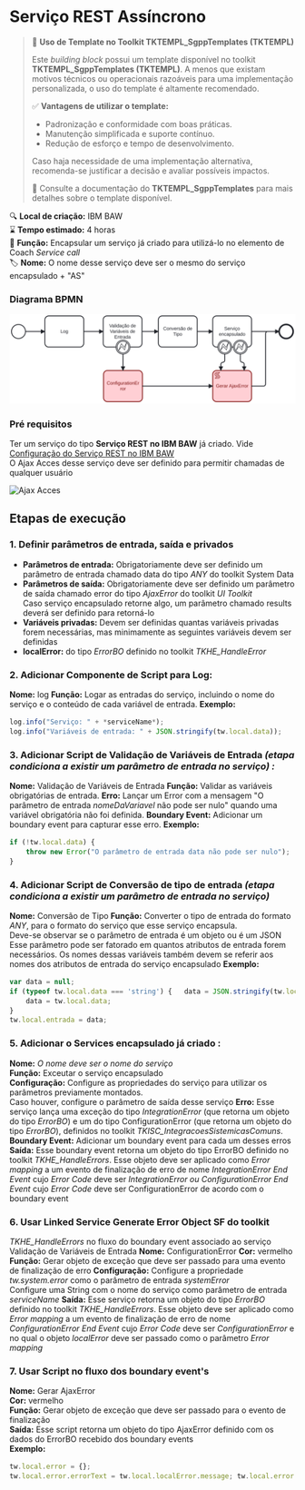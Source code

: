 ﻿# Serviço REST Assíncrono

> 📢 **Uso de Template no Toolkit TKTEMPL_SgppTemplates (TKTEMPL)**
> 
> Este *building block* possui um template disponível no toolkit **TKTEMPL_SgppTemplates (TKTEMPL)**. A menos que existam motivos técnicos ou operacionais razoáveis para uma implementação personalizada, o uso do template é altamente recomendado.
> 
> ✅ **Vantagens de utilizar o template:**
> - Padronização e conformidade com boas práticas.
> - Manutenção simplificada e suporte contínuo.
> - Redução de esforço e tempo de desenvolvimento.
> 
> Caso haja necessidade de uma implementação alternativa, recomenda-se justificar a decisão e avaliar possíveis impactos.
> 
> 🔗 Consulte a documentação do **TKTEMPL_SgppTemplates** para mais detalhes sobre o template disponível.

🔍️ **Local de criação:** IBM BAW  
⌛️ **Tempo estimado:** 4 horas  
🔧 **Função:** Encapsular um serviço já criado para utilizá-lo no elemento de Coach *Service call*  
🏷️ **Nome:** O nome desse serviço deve ser o mesmo do serviço encapsulado + "AS"

### Diagrama BPMN
![BPMN](img/servico-rest-assincrono.svg)

### Pré requisitos
Ter um serviço do tipo **Serviço REST no IBM BAW** já criado. Vide [Configuração do Serviço REST no IBM BAW](servicos-rest.md)  
O Ajax Acces desse serviço deve ser definido para permitir chamadas de  qualquer usuário

![Ajax Acces](img/servico_rest_assincrono_ajax.png)

## Etapas de execução

### 1. Definir parâmetros de entrada, saída e privados
- **Parâmetros de entrada:** Obrigatoriamente deve ser definido um parâmetro de entrada chamado data do tipo *ANY* do toolkit System Data  
- **Parâmetros de saída:** Obrigatoriamente deve ser definido um parâmetro de saída chamado error do tipo *AjaxError* do toolkit *UI Toolkit*  
Caso serviço encapsulado retorne algo, um parâmetro chamado results deverá ser definido para retorná-lo
- **Variáveis privadas:** Devem ser definidas quantas variáveis privadas forem necessárias, mas minimamente as seguintes variáveis devem ser definidas
- **localError:** do tipo *ErrorBO* definido no toolkit *TKHE_HandleError*

### 2. Adicionar Componente de Script para Log:
**Nome:** log
**Função:** Logar as entradas do serviço, incluindo o nome do serviço e o conteúdo de cada variável de entrada.
**Exemplo:**
```javascript
log.info("Serviço: " + *serviceName*);
log.info("Variáveis de entrada: " + JSON.stringify(tw.local.data));
```

### 3. Adicionar Script de Validação de Variáveis de Entrada  *(etapa condiciona a existir um parâmetro de entrada no serviço) :*
**Nome:** Validação de Variáveis de Entrada
**Função:** Validar as variáveis obrigatórias de entrada.
**Erro:** Lançar um Error com a mensagem "O parâmetro de entrada *nomeDaVariavel* não pode ser nulo" quando uma variável obrigatória não foi definida.
**Boundary Event:** Adicionar um boundary event para capturar esse erro.
**Exemplo:**
```javascript
if (!tw.local.data) {
    throw new Error("O parâmetro de entrada data não pode ser nulo");
}
```

### 4. Adicionar Script de Conversão de tipo de entrada *(etapa condiciona a existir um parâmetro de entrada no serviço)*
**Nome:** Conversão de Tipo
**Função:** Converter o tipo de entrada do formato *ANY*, para o formato  do serviço que esse serviço encapsula.  
Deve-se observar se o parâmetro de entrada é um objeto ou é um JSON  
Esse parâmetro pode ser fatorado em quantos atributos de entrada forem necessários. Os nomes dessas variáveis também devem se referir aos nomes dos atributos de entrada do serviço encapsulado
**Exemplo:**
```javascript
var data = null;
if (typeof tw.local.data === 'string') {   data = JSON.stringify(tw.local.data); } else {
    data = tw.local.data;
}
tw.local.entrada = data;
```

### 5. Adicionar o Services encapsulado já criado :
**Nome:** *O nome deve ser o nome do serviço*  
**Função:** Exceutar o serviço encapsulado  
**Configuração:** Configure as propriedades do serviço para utilizar os parâmetros previamente montados.  
Caso houver, configure o parâmetro de saída desse serviço
**Erro:** Esse serviço lança uma exceção do tipo *IntegrationError* (que  retorna um objeto do tipo *ErrorBO*) e um do tipo ConfigurationError (que retorna um objeto do tipo *ErrorBO*), 
definidos no toolkit *TKISC_IntegracoesSistemicasComuns*.
**Boundary Event:** Adicionar um boundary event para cada um desses erros
**Saída:** Esse boundary event retorna um objeto do tipo ErrorBO definido no toolkit *TKHE_HandleErrors*. Esse objeto deve ser aplicado como *Error mapping* a um evento de finalização de erro de nome *IntegrationError End Event* cujo *Error Code* deve ser *IntegrationError ou ConfigurationError End Event* cujo *Error Code* deve ser ConfigurationError de acordo com o boundary event

### 6. Usar Linked Service Generate Error Object SF do toolkit  
*TKHE_HandleErrors* no fluxo do boundary event associado ao serviço Validação de Variáveis de Entrada
**Nome:** ConfigurationError
**Cor:** vermelho
**Função:** Gerar objeto de exceção que deve ser passado para uma evento de finalização de erro
**Configuração:** Configure a propriedade *tw.system.error* como o parâmetro de entrada *systemError*  
Configure uma String com o nome do serviço como parâmetro de entrada *serviceName*
**Saída:** Esse serviço retorna um objeto do tipo *ErrorBO* definido no toolkit *TKHE_HandleErrors*. Esse objeto deve ser aplicado como *Error mapping* a um evento de finalização de erro de nome *ConfigurationError End Event* cujo *Error Code* deve ser *ConfigurationError* e no qual o objeto *localError* deve ser passado como o parâmetro *Error mapping*

### 7. Usar Script no fluxo dos boundary event's
**Nome:** Gerar AjaxError  
**Cor:** vermelho  
**Função:** Gerar objeto de exceção que deve ser passado para o evento  de finalização  
**Saída:** Esse script retorna um objeto do tipo AjaxError definido com os dados do ErrorBO recebido dos boundary events  
**Exemplo:**  
```javascript
tw.local.error = {};
tw.local.error.errorText = tw.local.localError.message; tw.local.error.errorCode = tw.local.localError.errorCode; tw.local.error.serviceInError = "NOME_DO_SERIÇO";
```
